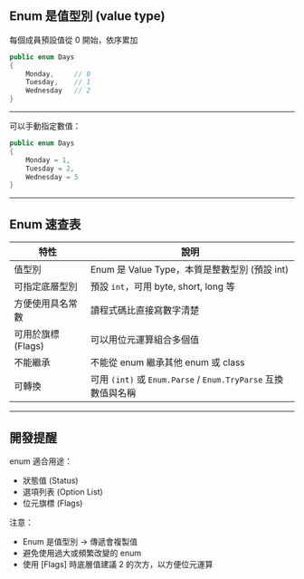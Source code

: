 ## Enum 是值型別 (value type)

每個成員預設值從 0 開始，依序累加

```csharp
public enum Days
{
    Monday,     // 0
    Tuesday,    // 1
    Wednesday   // 2
}
```

---

可以手動指定數值：

```csharp
public enum Days
{
    Monday = 1,
    Tuesday = 2,
    Wednesday = 5
}

```

---

## Enum 速查表

| 特性            | 說明                                                  |
| ------------- | --------------------------------------------------- |
| 值型別           | Enum 是 Value Type，本質是整數型別 (預設 int)                  |
| 可指定底層型別       | 預設 `int`，可用 byte, short, long 等                     |
| 方便使用具名常數      | 讀程式碼比直接寫數字清楚                                        |
| 可用於旗標 (Flags) | 可以用位元運算組合多個值                                        |
| 不能繼承          | 不能從 enum 繼承其他 enum 或 class                          |
| 可轉換           | 可用 `(int)` 或 `Enum.Parse` / `Enum.TryParse` 互換數值與名稱 |

---

## 開發提醒

enum 適合用途：
- 狀態值 (Status)
- 選項列表 (Option List)
- 位元旗標 (Flags)

注意：
- Enum 是值型別 → 傳遞會複製值
- 避免使用過大或頻繁改變的 enum
- 使用 [Flags] 時底層值建議 2 的次方，以方便位元運算